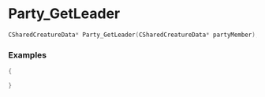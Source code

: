 # Party_GetLeader

```cpp - C++
CSharedCreatureData* Party_GetLeader(CSharedCreatureData* partyMember);
```

### Examples
```cpp - C++
{

}
```
